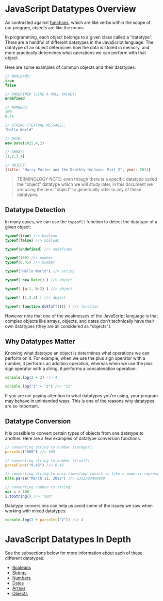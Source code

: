 
# JavaScript Datatypes Overview

As contrasted against [functions](../functions.md), which are like verbs within the scope of our program, objects are like the nouns.

In programming, each object belongs to a given class called a "datatype". There are a handful of different datatypes in the JavaScript language. The datatype of an object determines how the data is stored in memory, and more practically determines what operations we can perform with that object.

Here are some examples of common objects and their datatypes:

```js
// BOOLEANS:
true
false

// UNDEFINED (LIKE A NULL VALUE):
undefined

// NUMBERS:
100
0.45

// STRING (TEXTUAL MESSAGE):
"Hello World"

// DATE:
new Date(2025,4,2)

// ARRAY:
[1,2,3,4]

// OBJECT:
{title: "Harry Potter and the Deathly Hallows: Part 2", year: 2011}
```

> TERMINOLOGY NOTE: even though there is a specific datatype called the "object" datatype which we will study later, in this document we are using the term "object" to generically refer to any of these datatypes.

## Datatype Detection

In many cases, we can use the `typeof()` function to detect the datatype of a given object:

```` js
typeof(true) //> boolean
typeof(false) //> boolean

typeof(undefined) //> undefined

typeof(100) //> number
typeof(0.45) //> number

typeof("Hello World") //> string

typeof( new Date() ) //> object

typeof( {a:1, b:2} ) //> object

typeof( [1,2,3] ) //> object

typeof( function doStuff(){} ) //> function
````

However note that one of the weaknesses of the JavaScript language is that complex objects like arrays, objects, and dates don't technically have their own datatypes (they are all considered as "objects").

## Why Datatypes Matter

Knowing what datatype an object is determines what operations we can perform on it. For example, when we use the plus sign operator with a number, it performs an addition operation, whereas when we use the plus sign operator with a string, it performs a concatenation operation:

```js
console.log(2 + 2) //> 4

console.log("2" + "2") //> "22"
```

If you are not paying attention to what datatypes you're using, your program may behave in unintended ways. This is one of the reasons why datatypes are so important.

## Datatype Conversion

It is possible to convert certain types of objects from one datatype to another. Here are a few examples of datatype conversion functions:

```` js
// converting string to number (integer):
parseInt("500") //> 500

// converting string to number (float):
parseFloat("0.45") //> 0.45

// converting string to unix timestamp (which is like a numeric representation of a date):
Date.parse("March 21, 2012") //> 1332302400000

// converting number to string:
var i = 100
i.toString() //> "100"
````

Datatype conversions can help us avoid some of the issues we saw when working with mixed datatypes:

```js
console.log(2 + parseInt("2")) //> 4
```

# JavaScript Datatypes In Depth

See the subsections below for more information about each of these different datatypes:

   + [Booleans](booleans.md)
   + [Strings](strings.md)
   + [Numbers](numbers.md)
   + [Dates](dates.md)
   + [Arrays](arrays.md)
   + [Objects](objects.md)
